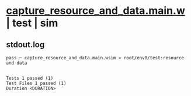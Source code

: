 # [capture_resource_and_data.main.w](../../../../../examples/tests/valid/capture_resource_and_data.main.w) | test | sim

## stdout.log
```log
pass ─ capture_resource_and_data.main.wsim » root/env0/test:resource and data
 
 
Tests 1 passed (1)
Test Files 1 passed (1)
Duration <DURATION>
```

